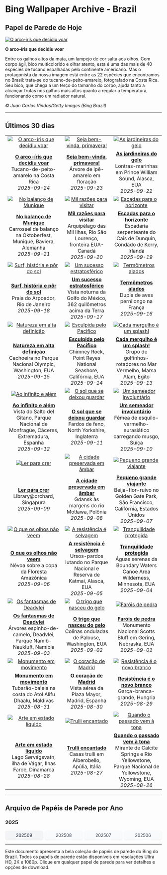 # Bing Wallpaper Archive - Brazil

## Papel de Parede de Hoje

[![O arco-íris que decidiu voar](https://www.bing.com/th?id=OHR.ToucanForest_PT-BR8747698753_UHD.jpg&pid=hp&w=2560)](https://bing.codexun.com/br/detail/20250924)

**O arco-íris que decidiu voar**

Entre os galhos altos da mata, um lampejo de cor salta aos olhos. Com corpo ágil, bico multicolorido e olhar atento, esta é uma das mais de 40 espécies de tucano espalhadas pelo continente americano. Mas o protagonista da nossa imagem está entre as 22 espécies que encontramos no Brasil: trata-se do tucano-de-peito-amarelo, fotografado na Costa Rica. Seu bico, que chega a um terço do tamanho do corpo, ajuda tanto a alcançar frutas nos galhos mais altos quanto a regular a temperatura, funcionando como um radiador natural.

*© Juan Carlos Vindas/Getty Images (Bing Brazil)*

---

## Últimos 30 dias

| | | |
|:---:|:---:|:---:|
| [![O arco-íris que decidiu voar](https://www.bing.com/th?id=OHR.ToucanForest_PT-BR8747698753_UHD.jpg&pid=hp&w=2560)](https://bing.codexun.com/br/detail/20250924) | [![Seja bem-vinda, primavera!](https://www.bing.com/th?id=OHR.Primavera25_PT-BR8233875845_UHD.jpg&pid=hp&w=2560)](https://bing.codexun.com/br/detail/20250923) | [![As jardineiras do gelo](https://www.bing.com/th?id=OHR.IceOtters_PT-BR7598435461_UHD.jpg&pid=hp&w=2560)](https://bing.codexun.com/br/detail/20250922) | 
| **[O arco-íris que decidiu voar](https://bing.codexun.com/br/detail/20250924)**<br>Tucano-de-peito-amarelo na Costa Rica<br>*2025-09-24* | **[Seja bem-vinda, primavera!](https://bing.codexun.com/br/detail/20250923)**<br>Árvore de ipê-amarelo em floração<br>*2025-09-23* | **[As jardineiras do gelo](https://bing.codexun.com/br/detail/20250922)**<br>Lontras-marinhas em Prince William Sound, Alasca, EUA<br>*2025-09-22* | 
| [![No balanço de Munique](https://www.bing.com/th?id=OHR.OktoberfestSwing_PT-BR6824532260_UHD.jpg&pid=hp&w=2560)](https://bing.codexun.com/br/detail/20250921) | [![Mil razões para visitar](https://www.bing.com/th?id=OHR.ThousandIslands_PT-BR6464136258_UHD.jpg&pid=hp&w=2560)](https://bing.codexun.com/br/detail/20250920) | [![Escadas para o horizonte](https://www.bing.com/th?id=OHR.DunquinIreland_PT-BR6766126699_UHD.jpg&pid=hp&w=2560)](https://bing.codexun.com/br/detail/20250919) | 
| **[No balanço de Munique](https://bing.codexun.com/br/detail/20250921)**<br>Carrossel de balanço na Oktoberfest, Munique, Baviera, Alemanha<br>*2025-09-21* | **[Mil razões para visitar](https://bing.codexun.com/br/detail/20250920)**<br>Arquipélago das Mil Ilhas, Rio São Lourenço, fronteira EUA-Canadá<br>*2025-09-20* | **[Escadas para o horizonte](https://bing.codexun.com/br/detail/20250919)**<br>Escadaria serpenteante do Cais de Dunquin, Condado de Kerry, Irlanda<br>*2025-09-19* | 
| [![Surf, história e pôr do sol](https://www.bing.com/th?id=OHR.ArpoadorRJ_PT-BR5341950627_UHD.jpg&pid=hp&w=2560)](https://bing.codexun.com/br/detail/20250918) | [![Um sucesso estratosférico](https://www.bing.com/th?id=OHR.OzoneEarth_PT-BR3466489488_UHD.jpg&pid=hp&w=2560)](https://bing.codexun.com/br/detail/20250917) | [![Termômetros alados](https://www.bing.com/th?id=OHR.Echasse_PT-BR5689846497_UHD.jpg&pid=hp&w=2560)](https://bing.codexun.com/br/detail/20250916) | 
| **[Surf, história e pôr do sol](https://bing.codexun.com/br/detail/20250918)**<br>Praia do Arpoador, Rio de Janeiro<br>*2025-09-18* | **[Um sucesso estratosférico](https://bing.codexun.com/br/detail/20250917)**<br>Vista noturna da Golfo do México, 362 quilômetros acima da Terra<br>*2025-09-17* | **[Termômetros alados](https://bing.codexun.com/br/detail/20250916)**<br>Dupla de aves pernilongo na França<br>*2025-09-16* | 
| [![Natureza em alta definição](https://www.bing.com/th?id=OHR.HohWaterfall_PT-BR6671892401_UHD.jpg&pid=hp&w=2560)](https://bing.codexun.com/br/detail/20250915) | [![Esculpida pelo Pacífico](https://www.bing.com/th?id=OHR.PointReyesSeashore_PT-BR6646395434_UHD.jpg&pid=hp&w=2560)](https://bing.codexun.com/br/detail/20250914) | [![Cada mergulho é um splash!](https://www.bing.com/th?id=OHR.SpinnerDolphins_PT-BR7075724083_UHD.jpg&pid=hp&w=2560)](https://bing.codexun.com/br/detail/20250913) | 
| **[Natureza em alta definição](https://bing.codexun.com/br/detail/20250915)**<br>Cachoeira no Parque Nacional Olympic, Washington, EUA<br>*2025-09-15* | **[Esculpida pelo Pacífico](https://bing.codexun.com/br/detail/20250914)**<br>Chimney Rock, Point Reyes National Seashore, Califórnia, EUA<br>*2025-09-14* | **[Cada mergulho é um splash!](https://bing.codexun.com/br/detail/20250913)**<br>Grupo de golfinhos-rotadores no Mar Vermelho, Marsa Alam, Egito<br>*2025-09-13* | 
| [![Ao infinito e além](https://www.bing.com/th?id=OHR.ExtremaduraJamon_PT-BR7599252573_UHD.jpg&pid=hp&w=2560)](https://bing.codexun.com/br/detail/20250912) | [![O sol que se deixou guardar](https://www.bing.com/th?id=OHR.YorkshireHay_PT-BR7088228512_UHD.jpg&pid=hp&w=2560)](https://bing.codexun.com/br/detail/20250911) | [![Um semeador involuntário](https://www.bing.com/th?id=OHR.SwissSquirrel_PT-BR6801984629_UHD.jpg&pid=hp&w=2560)](https://bing.codexun.com/br/detail/20250910) | 
| **[Ao infinito e além](https://bing.codexun.com/br/detail/20250912)**<br>Vista do Salto del Gitano, Parque Nacional de Monfragüe, Cáceres, Extremadura, Espanha<br>*2025-09-12* | **[O sol que se deixou guardar](https://bing.codexun.com/br/detail/20250911)**<br>Fardos de feno, North Yorkshire, Inglaterra<br>*2025-09-11* | **[Um semeador involuntário](https://bing.codexun.com/br/detail/20250910)**<br>Fêmea de esquilo-vermelho-eurasiático carregando musgo, Suíça<br>*2025-09-10* | 
| [![Ler para crer](https://www.bing.com/th?id=OHR.OrchardLibrary_PT-BR6559924297_UHD.jpg&pid=hp&w=2560)](https://bing.codexun.com/br/detail/20250909) | [![A cidade preservada em âmbar](https://www.bing.com/th?id=OHR.BlueGdansk_PT-BR6180639699_UHD.jpg&pid=hp&w=2560)](https://bing.codexun.com/br/detail/20250908) | [![Pequeno grande viajante](https://www.bing.com/th?id=OHR.RufousHummer_PT-BR5721753783_UHD.jpg&pid=hp&w=2560)](https://bing.codexun.com/br/detail/20250907) | 
| **[Ler para crer](https://bing.codexun.com/br/detail/20250909)**<br>Library@orchard, Singapura<br>*2025-09-09* | **[A cidade preservada em âmbar](https://bing.codexun.com/br/detail/20250908)**<br>Gdansk às margens do rio Motława, Polônia<br>*2025-09-08* | **[Pequeno grande viajante](https://bing.codexun.com/br/detail/20250907)**<br>Beija-flor-ruivo no Golden Gate Park, São Francisco, Califórnia, Estados Unidos<br>*2025-09-07* | 
| [![O que os olhos não veem](https://www.bing.com/th?id=OHR.DiaAmazonia_PT-BR5240863340_UHD.jpg&pid=hp&w=2560)](https://bing.codexun.com/br/detail/20250906) | [![A resistência é selvagem](https://www.bing.com/th?id=OHR.WrestlingBears_PT-BR2169243821_UHD.jpg&pid=hp&w=2560)](https://bing.codexun.com/br/detail/20250905) | [![Tranquilidade protegida](https://www.bing.com/th?id=OHR.MinnesotaWaters_PT-BR7389411612_UHD.jpg&pid=hp&w=2560)](https://bing.codexun.com/br/detail/20250904) | 
| **[O que os olhos não veem](https://bing.codexun.com/br/detail/20250906)**<br>Névoa sobre a copa da Floresta Amazônica<br>*2025-09-06* | **[A resistência é selvagem](https://bing.codexun.com/br/detail/20250905)**<br>Ursos-pardos lutando no Parque Nacional e Reserva de Katmai, Alasca, EUA<br>*2025-09-05* | **[Tranquilidade protegida](https://bing.codexun.com/br/detail/20250904)**<br>Águas serenas da Boundary Waters Canoe Area Wilderness, Minnesota, EUA<br>*2025-09-04* | 
| [![Os fantasmas de Deadvlei](https://www.bing.com/th?id=OHR.DeadvleiTrees_PT-BR2241595565_UHD.jpg&pid=hp&w=2560)](https://bing.codexun.com/br/detail/20250903) | [![O trigo que nasceu do gelo](https://www.bing.com/th?id=OHR.PalouseWA_PT-BR8269290462_UHD.jpg&pid=hp&w=2560)](https://bing.codexun.com/br/detail/20250902) | [![Faróis de pedra](https://www.bing.com/th?id=OHR.ScottsBluff_PT-BR7461504826_UHD.jpg&pid=hp&w=2560)](https://bing.codexun.com/br/detail/20250901) | 
| **[Os fantasmas de Deadvlei](https://bing.codexun.com/br/detail/20250903)**<br>Árvores espinho-de-camelo, Deadvlei, Parque Namib-Naukluft, Namíbia<br>*2025-09-03* | **[O trigo que nasceu do gelo](https://bing.codexun.com/br/detail/20250902)**<br>Colinas onduladas de Palouse, Washington, EUA<br>*2025-09-02* | **[Faróis de pedra](https://bing.codexun.com/br/detail/20250901)**<br>Monumento Nacional Scotts Bluff em Gering, Nebraska, EUA<br>*2025-09-01* | 
| [![Monumento em movimento](https://www.bing.com/th?id=OHR.MaldivesWhaleShark_PT-BR7655648447_UHD.jpg&pid=hp&w=2560)](https://bing.codexun.com/br/detail/20250831) | [![O coração de Madrid](https://www.bing.com/th?id=OHR.PlazaMayor_PT-BR7717335564_UHD.jpg&pid=hp&w=2560)](https://bing.codexun.com/br/detail/20250830) | [![Resistência é o novo branco](https://www.bing.com/th?id=OHR.WhiteEgret_PT-BR8998981600_UHD.jpg&pid=hp&w=2560)](https://bing.codexun.com/br/detail/20250829) | 
| **[Monumento em movimento](https://bing.codexun.com/br/detail/20250831)**<br>Tubarão-baleia na costa do Atol Alifu Dhaalu, Maldivas<br>*2025-08-31* | **[O coração de Madrid](https://bing.codexun.com/br/detail/20250830)**<br>Vista aérea da Plaza Mayor, Madrid, Espanha<br>*2025-08-30* | **[Resistência é o novo branco](https://bing.codexun.com/br/detail/20250829)**<br>Garça-branca-grande, Hungria<br>*2025-08-29* | 
| [![Arte em estado líquido](https://www.bing.com/th?id=OHR.FaroeLake_PT-BR9196671345_UHD.jpg&pid=hp&w=2560)](https://bing.codexun.com/br/detail/20250828) | [![Trulli encantado](https://www.bing.com/th?id=OHR.TrulliHouses_PT-BR9475692206_UHD.jpg&pid=hp&w=2560)](https://bing.codexun.com/br/detail/20250827) | [![Quando o passado vem à tona](https://www.bing.com/th?id=OHR.YellowstoneRiver_PT-BR9693937277_UHD.jpg&pid=hp&w=2560)](https://bing.codexun.com/br/detail/20250826) | 
| **[Arte em estado líquido](https://bing.codexun.com/br/detail/20250828)**<br>Lago Sørvágsvatn, ilha de Vágar, Ilhas Faroe, Dinamarca<br>*2025-08-28* | **[Trulli encantado](https://bing.codexun.com/br/detail/20250827)**<br>Casas trulli em Alberobello, Apúlia, Itália<br>*2025-08-27* | **[Quando o passado vem à tona](https://bing.codexun.com/br/detail/20250826)**<br>Mirante de Calcite Springs e Rio Yellowstone, Parque Nacional de Yellowstone, Wyoming, EUA<br>*2025-08-26* | 


---

## Arquivo de Papéis de Parede por Ano

### 2025
<div style="display: grid; grid-template-columns: repeat(auto-fit, minmax(80px, 1fr)); gap: 6px; margin: 12px 0;">
<a href="https://bing.codexun.com/br/archive/202509" style="padding: 6px 12px; font-size: 14px; border-radius: 6px; box-shadow: 0 1px 2px rgba(0,0,0,0.1); background-color: #f3f4f6; color: #374151; text-decoration: none; text-align: center; transition: background-color 0.2s ease; font-weight: 500;">202509</a>
<a href="https://bing.codexun.com/br/archive/202508" style="padding: 6px 12px; font-size: 14px; border-radius: 6px; box-shadow: 0 1px 2px rgba(0,0,0,0.1); background-color: #f9fafb; color: #374151; text-decoration: none; text-align: center; transition: background-color 0.2s ease;">202508</a>
<a href="https://bing.codexun.com/br/archive/202507" style="padding: 6px 12px; font-size: 14px; border-radius: 6px; box-shadow: 0 1px 2px rgba(0,0,0,0.1); background-color: #f9fafb; color: #374151; text-decoration: none; text-align: center; transition: background-color 0.2s ease;">202507</a>
<a href="https://bing.codexun.com/br/archive/202506" style="padding: 6px 12px; font-size: 14px; border-radius: 6px; box-shadow: 0 1px 2px rgba(0,0,0,0.1); background-color: #f9fafb; color: #374151; text-decoration: none; text-align: center; transition: background-color 0.2s ease;">202506</a>
</div>



---

Este documento apresenta a bela coleção de papéis de parede do Bing do Brazil. Todos os papéis de parede estão disponíveis em resoluções Ultra HD, 2K e 1080p. Clique em qualquer papel de parede para ver detalhes e opções de download.
